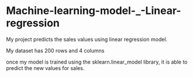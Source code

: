 # Machine-learning-model-_-Linear-regression
My project predicts the sales values using linear regression model.

My dataset has 200 rows and 4 columns

once my model is trained using the sklearn.linear_model library, it is able to predict the new values for sales.
